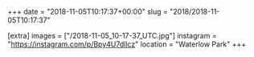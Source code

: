 +++
date = "2018-11-05T10:17:37+00:00"
slug = "2018/2018-11-05T10:17:37"

[extra]
images = ["/2018-11-05_10-17-37_UTC.jpg"]
instagram = "https://instagram.com/p/Bpy4U7dllcz"
location = "Waterlow Park"
+++
